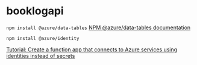 # booklogapi

`npm install @azure/data-tables`
[NPM @azure/data-tables documentation](https://www.npmjs.com/package/@azure/data-tables)


`npm install @azure/identity`

[Tutorial: Create a function app that connects to Azure services using identities instead of secrets](https://docs.microsoft.com/en-us/azure/azure-functions/functions-identity-based-connections-tutorial)